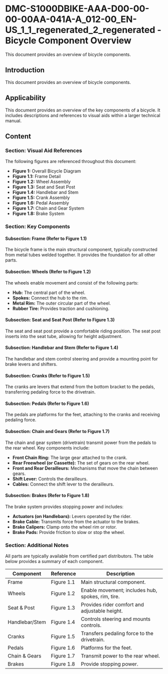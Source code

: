 # DMC-S1000DBIKE-AAA-D00-00-00-00AA-041A-A_012-00_EN-US_1_1_regenerated_2_regenerated - Bicycle Component Overview

This document provides an overview of bicycle components.

## Introduction

This document provides an overview of bicycle components.

## Applicability

This document provides an overview of the key components of a bicycle. It includes descriptions and references to visual aids within a larger technical manual.

## Content

### Section: Visual Aid References

The following figures are referenced throughout this document:

* **Figure 1:** Overall Bicycle Diagram
* **Figure 1.1:** Frame Detail
* **Figure 1.2:** Wheel Assembly
* **Figure 1.3:** Seat and Seat Post
* **Figure 1.4:** Handlebar and Stem
* **Figure 1.5:** Crank Assembly
* **Figure 1.6:** Pedal Assembly
* **Figure 1.7:** Chain and Gear System
* **Figure 1.8:** Brake System

### Section: Key Components

#### Subsection: Frame (Refer to Figure 1.1)

The bicycle frame is the main structural component, typically constructed from metal tubes welded together. It provides the foundation for all other parts.

#### Subsection: Wheels (Refer to Figure 1.2)

The wheels enable movement and consist of the following parts:

* **Hub:** The central part of the wheel.
* **Spokes:** Connect the hub to the rim.
* **Metal Rim:** The outer circular part of the wheel.
* **Rubber Tire:** Provides traction and cushioning.

#### Subsection: Seat and Seat Post (Refer to Figure 1.3)

The seat and seat post provide a comfortable riding position. The seat post inserts into the seat tube, allowing for height adjustment.

#### Subsection: Handlebar and Stem (Refer to Figure 1.4)

The handlebar and stem control steering and provide a mounting point for brake levers and shifters.

#### Subsection: Cranks (Refer to Figure 1.5)

The cranks are levers that extend from the bottom bracket to the pedals, transferring pedaling force to the drivetrain.

#### Subsection: Pedals (Refer to Figure 1.6)

The pedals are platforms for the feet, attaching to the cranks and receiving pedaling force.

#### Subsection: Chain and Gears (Refer to Figure 1.7)

The chain and gear system (drivetrain) transmit power from the pedals to the rear wheel. Key components include:

* **Front Chain Ring:** The large gear attached to the crank.
* **Rear Freewheel (or Cassette):** The set of gears on the rear wheel.
* **Front and Rear Derailleurs:** Mechanisms that move the chain between gears.
* **Shift Lever:** Controls the derailleurs.
* **Cables:** Connect the shift lever to the derailleurs.

#### Subsection: Brakes (Refer to Figure 1.8)

The brake system provides stopping power and includes:

* **Actuators (on Handlebars):** Levers operated by the rider.
* **Brake Cable:** Transmits force from the actuator to the brakes.
* **Brake Calipers:** Clamp onto the wheel rim or rotor.
* **Brake Pads:** Provide friction to slow or stop the wheel.

### Section: Additional Notes

All parts are typically available from certified part distributors. The table below provides a summary of each component.

| Component | Reference | Description |
|---|---|---|
| Frame | Figure 1.1 | Main structural component. |
| Wheels | Figure 1.2 | Enable movement; includes hub, spokes, rim, tire. |
| Seat & Post | Figure 1.3 | Provides rider comfort and adjustable height. |
| Handlebar/Stem | Figure 1.4 | Controls steering and mounts controls. |
| Cranks | Figure 1.5 | Transfers pedaling force to the drivetrain. |
| Pedals | Figure 1.6 | Platforms for the feet. |
| Chain & Gears | Figure 1.7 | Transmit power to the rear wheel. |
| Brakes | Figure 1.8 | Provide stopping power. |